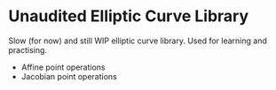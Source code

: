 # Unaudited Elliptic Curve Library

Slow (for now) and still WIP elliptic curve library. Used for learning and practising.

- Affine point operations
- Jacobian point operations
